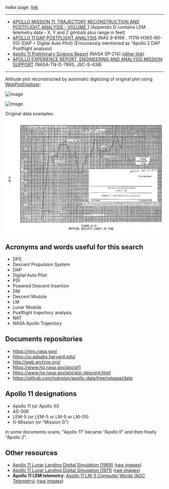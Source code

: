 Index page: [link](https://jumpjack.github.io/Apollo11LEMdata/)

-------------

- [APOLLO MISSION 11, TRAJECTORY RECONSTRUCTION AND POSTFLIGHT ANALYSIS - VOLUME 1](https://ntrs.nasa.gov/citations/19700014995) (Appendix D contains LEM telemetry data - X, Y and Z gimbals plus range in feet)
 -  [APOLLO 11 DAP POSTFLIGHT ANALYSIS](https://ntrs.nasa.gov/citations/19690031184) (NAS 9-8166 , 11176-H365-R0-00) (DAP = Digital Auto Pilot) (Errouneosly mentioned as "Apollo 2 DAP Postflight analysis)
 -  [Apollo 11 Preliminary Science Report](https://www.hq.nasa.gov/alsj/a11/as11psr.pdf) (NASA SP-214) [(other link)](https://ntrs.nasa.gov/citations/19700000726)
 -  [APOLLO EXPERIENCE REPORT, ENGINEERING AND ANALYSIS MISSION SUPPORT](https://ntrs.nasa.gov/citations/19750018953) (NASA-TN-D-7993, JSC-S-438)

-------------

Altitude plot reconstructed by automatic digitizing of original plot using [WebPlotDigitizer](https://automeris.io/WebPlotDigitizer/):

![image](https://user-images.githubusercontent.com/1620953/149631114-89ac5b28-6a96-471f-958f-006f2060d305.png)

![image](https://user-images.githubusercontent.com/1620953/149636575-1edfef93-2211-4070-a336-63a338a06868.png)

Original data examples:

![image](https://github.com/jumpjack/Apollo11LEMdata/blob/master/001-vert-vel-01.png)


Acronyms and words useful for this search
-----------------------------------------

 - DPS
 - Descent Propulsion System
 - DAP
 - Digital Auto Pilot
 - PDI
 - Powered Descent Insertion
 - DM
 - Descent Module
 - LM
 - Lunar Module
 - Postflight trajectory analysis
 - NAT
 - NASA Apollo Trajectory

Documents repositories
----------------------

 - https://ntrs.nasa.gov/
 - https://ui.adsabs.harvard.edu/
 - http://web.archive.org/
 - https://www.hq.nasa.gov/alsj/a11 
 - https://www.hq.nasa.gov/alsj/alsj-descent.html
 - https://github.com/ivanstan/apollo-data/tree/release/data
 

Apollo 11 designations
----------------------

 - Apollo 11 (or Apollo XI)
 - AS-506
 - LEM-5 (or LEM-5 or LM-5 or LM-05)
 - G-Mission (or "Mission G")

In some documents scans, "Apollo 11" became "Apollo II" and then finally "Apollo 2".

## Other resources

 - [Apollo 11 Lunar Landing Digital Simulation (1969)](https://archive.org/details/apollo11landingd00miti_0/mode/1up)  ([raw images](https://ia600608.us.archive.org/view_archive.php?archive=/1/items/apollo11landingd00miti_0/apollo11landingd00miti_0_jp2.zip))
 - [Apollo 11 Lunar Landing Digital Simulation (1971)](https://archive.org/details/dianarev12level302eyle/mode/1up)  ([raw images](https://ia801602.us.archive.org/view_archive.php?archive=/25/items/dianarev12level302eyle/dianarev12level302eyle_jp2.zip))
 - **Apollo 11 LEM telemetry**: [Apollo 11 LM-5 Computer Words (AGC Telemetry)](https://archive.org/details/apollo_11_computer_words/mode/2up)  ([raw images](https://ia802308.us.archive.org/view_archive.php?archive=/27/items/apollo_11_computer_words/apollo_11_computer_words_jp2.zip))

